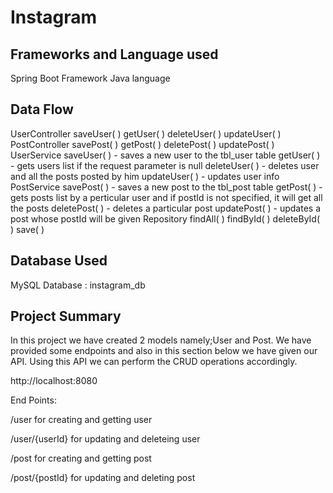 # Instagram
## Frameworks and Language used
Spring Boot Framework
Java language
## Data Flow
UserController
saveUser( )
getUser( )
deleteUser( )
updateUser( )
PostController
savePost( )
getPost( )
deletePost( )
updatePost( )
UserService
saveUser( ) - saves a new user to the tbl_user table
getUser( ) - gets users list if the request parameter is null
deleteUser( ) - deletes user and all the posts posted by him
updateUser( ) - updates user info
PostService
savePost( ) - saves a new post to the tbl_post table
getPost( ) - gets posts list by a perticular user and if postId is not specified, it will get all the posts
deletePost( ) - deletes a particular post
updatePost( ) - updates a post whose postId will be given
Repository
findAll( )
findById( )
deleteById( )
save( )
## Database Used
MySQL Database : instagram_db
## Project Summary
In this project we have created 2 models namely;User and Post. We have provided some endpoints and also in this section below we have given our API. Using this API we can perform the CRUD operations accordingly.

http://localhost:8080

End Points:

/user
for creating and getting user

/user/{userId}
for updating and deleteing user

/post
for creating and getting post

/post/{postId}
for updating and deleting post
